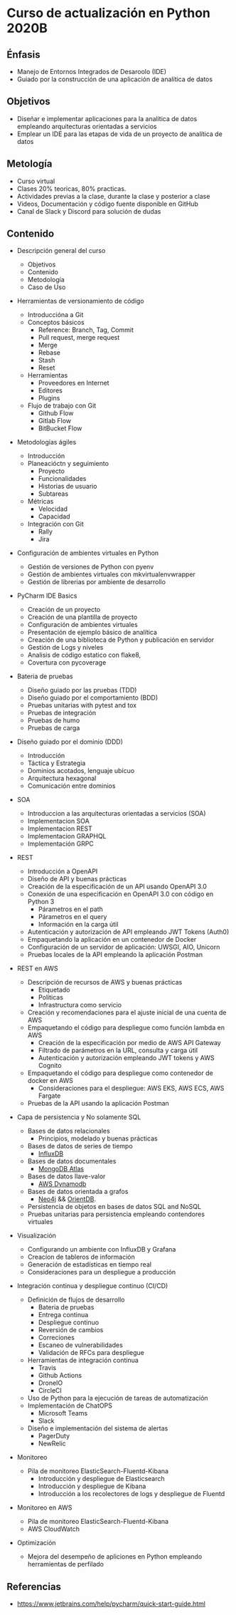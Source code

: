 # Curso de actualización en Python 2020B

## Énfasis

* Manejo de Entornos Integrados de Desaroolo (IDE)
* Guiado por la construcción de una aplicación de analítica de datos

## Objetivos

* Diseñar e implementar aplicaciones para la analítica de datos empleando arquitecturas orientadas a servicios
* Emplear un IDE para las etapas de vida de un proyecto de analítica de datos

## Metología

* Curso virtual
* Clases 20% teoricas, 80% practicas.
* Actividades previas a la clase, durante la clase y posterior a clase
* Videos, Documentación y código fuente disponible en GitHub
* Canal de Slack y Discord para solución de dudas

## Contenido

* Descripción general del curso
  * Objetivos
  * Contenido
  * Metodología
  * Caso de Uso

* Herramientas de versionamiento de código 
  * Introduccióna a Git
  * Conceptos básicos
    * Reference: Branch, Tag, Commit
    * Pull request, merge request
    * Merge
    * Rebase
    * Stash
    * Reset
  * Herramientas
    * Proveedores en Internet
    * Editores
    * Plugins
  * Flujo de trabajo con Git
    * Github Flow
    * Gitlab Flow
    * BitBucket Flow

* Metodologías ágiles
  * Introducción
  * Planeacióctn y seguimiento
    * Proyecto
    * Funcionalidades
    * Historias de usuario
    * Subtareas
  * Métricas
    * Velocidad
    * Capacidad
  * Integración con Git
    * Rally
    * Jira

* Configuración de ambientes virtuales en Python
  * Gestión de versiones de Python con pyenv
  * Gestión de ambientes virtuales con mkvirtualenvwrapper
  * Gestión de librerias por ambiente de desarrollo

* PyCharm IDE Basics 
  * Creación de un proyecto
  * Creación de una plantilla de proyecto
  * Configuración de ambientes virtuales
  * Presentación de ejemplo básico de analítica
  * Creación de una biblioteca de Python y publicación en servidor
  * Gestión de Logs y niveles
  * Analisis de código estatico con flake8,
  * Covertura con pycoverage

* Bateria de pruebas
  * Diseño guiado por las pruebas (TDD)
  * Diseño guiado por el comportamiento (BDD)
  * Pruebas unitarias with pytest and tox
  * Pruebas de integración 
  * Pruebas de humo
  * Pruebas de carga

* Diseño guiado por el dominio (DDD)
  * Introducción
  * Táctica y Estrategia
  * Dominios acotados, lenguaje ubícuo
  * Arquitectura hexagonal 
  * Comunicación entre dominios

* SOA
  * Introduccion a las arquitecturas orientadas a servicios (SOA)
  * Implementacion SOA
  * Implementacion REST
  * Implementacion GRAPHQL
  * Implementación GRPC

* REST
  * Introducción a OpenAPI
  * Diseño de API y buenas prácticas
  * Creación de la especificación de un API usando OpenAPI 3.0
  * Conexión de una especificación en OpenAPI 3.0 con código en Python 3
    * Párametros en el path
    * Párametros en el query
    * Información en la carga útil
  * Autenticación y autorización de API empleando JWT Tokens (Auth0)
  * Empaquetando la aplicación en un contenedor de Docker
  * Configuración de un servidor de aplicación: UWSGI, AIO, Unicorn
  * Pruebas locales de la API empleando la aplicación Postman

* REST en AWS
  * Descripción de recursos de AWS y buenas prácticas
    * Etiquetado
    * Políticas
    * Infrastructura como servicio
  * Creación y recomendaciones para el ajuste inicial de una cuenta de AWS
  * Empaquetando el código para despliegue como función lambda en AWS
    * Creación de la especificación por medio de AWS API Gateway
    * Filtrado de parámetros en la URL, consulta y carga útil
    * Autenticación y autorización empleando JWT tokens y AWS Cognito
  * Empaquetando el código para despliegue como contenedor de docker en AWS
    * Consideraciones para el despliegue: AWS EKS, AWS ECS, AWS Fargate
  * Pruebas de la API usando la aplicación Postman

* Capa de persistencia y No solamente SQL 
  * Bases de datos relacionales
    * Principios, modelado y buenas prácticas
  * Bases de datos de series de tiempo
    * [InfluxDB](https://www.influxdata.com/)
  * Bases de datos documentales
    * [MongoDB Atlas](https://www.mongodb.com/cloud/atlas/lp/try2?utm_source=google&utm_campaign=gs_americas_colombia_search_brand_atlas_desktop&utm_term=mongodb%20atlas&utm_medium=cpc_paid_search&utm_ad=e&gclid=CjwKCAjw4KD0BRBUEiwA7MFNTaXgR5gxbpm9vmvLtPLnBkdaqBr9fWxMFSpO9orpBlAC0zC0R5RAGBoCnVEQAvD_BwE)
  * Bases de datos llave-valor
    * [AWS Dynamodb](https://aws.amazon.com/es/dynamodb/)
  * Bases de datos orientada a grafos
    * [Neo4j](https://neo4j.com/) && [OrientDB](https://orientdb.com/).
  * Persistencia de objetos en bases de datos SQL and NoSQL
  * Pruebas unitarias para persistencia empleando contendores virtuales

* Visualización
  * Configurando un ambiente con InfluxDB y Grafana
  * Creacíon de tableros de información
  * Generación de estadísticas en tiempo real
  * Consideraciones para un despliegue a producción

* Integración continua y despliegue continuo (CI/CD)
  * Definición de flujos de desarrollo
    * Bateria de pruebas
    * Entrega continua
    * Despliegue continuo
    * Reversión de cambios
    * Correciones
    * Escaneo de vulnerabilidades
    * Validación de RFCs para despliegue
  * Herramientas de integración continua
    * Travis
    * Github Actions
    * DroneIO
    * CircleCI 
  * Uso de Python para la ejecución de tareas de automatización
  * Implementación de ChatOPS
    * Microsoft Teams
    * Slack
  * Diseño e implementación del sistema de alertas
    * PagerDuty 
    * NewRelic

* Monitoreo
  * Pila de monitoreo ElasticSearch-Fluentd-Kibana
    * Introducción y despliegue de Elasticsearch
    * Introducción y despliegue de Kibana
    * Introducción a los recolectores de logs y despliegue de Fluentd

* Monitoreo en AWS
  * Pila de monitoreo ElasticSearch-Fluentd-Kibana
  * AWS CloudWatch

* Optimización
  * Mejora del desempeño de apliciones en Python empleando herramientas de perfilado

## Referencias
* https://www.jetbrains.com/help/pycharm/quick-start-guide.html
